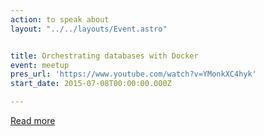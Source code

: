 ```yaml
---
action: to speak about
layout: "../../layouts/Event.astro"


title: Orchestrating databases with Docker
event: meetup
pres_url: 'https://www.youtube.com/watch?v=YMonkXC4hyk'
start_date: 2015-07-08T00:00:00.000Z

---
```


[Read more](https://www.youtube.com/watch?v=YMonkXC4hyk)
